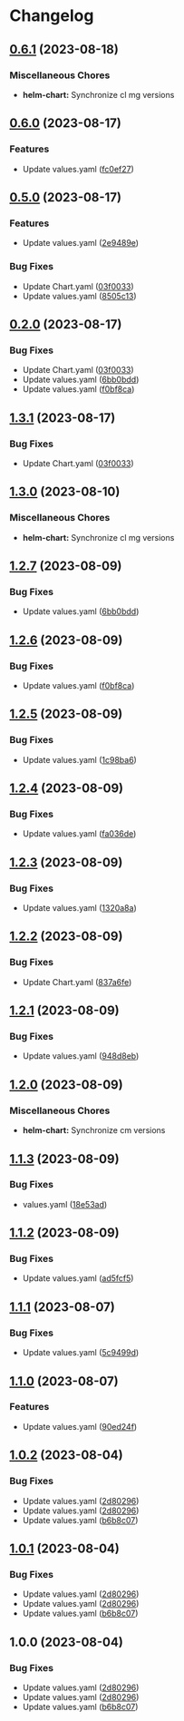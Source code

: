 # Changelog

## [0.6.1](https://github.com/dliskevch/rel/compare/helm-chart/0.6.0...helm-chart/0.6.1) (2023-08-18)


### Miscellaneous Chores

* **helm-chart:** Synchronize cl mg versions

## [0.6.0](https://github.com/dliskevch/rel/compare/helm-chart/0.5.0...helm-chart/0.6.0) (2023-08-17)


### Features

* Update values.yaml ([fc0ef27](https://github.com/dliskevch/rel/commit/fc0ef273c6eb825671bba7432bc3e22e9d1bc1b9))

## [0.5.0](https://github.com/dliskevch/rel/compare/helm-chart-v0.4.0...helm-chart/0.5.0) (2023-08-17)


### Features

* Update values.yaml ([2e9489e](https://github.com/dliskevch/rel/commit/2e9489ec59d7356b6a9e4b877a334415ead17c58))


### Bug Fixes

* Update Chart.yaml ([03f0033](https://github.com/dliskevch/rel/commit/03f00331eb449e0341fb476020eea2a89367f9c9))
* Update values.yaml ([8505c13](https://github.com/dliskevch/rel/commit/8505c13434399aa462a4c070af554926aa03acec))

## [0.2.0](https://github.com/dliskevch/rel/compare/helm-chart-v0.1.3...helm-chart/0.2.0) (2023-08-17)


### Bug Fixes

* Update Chart.yaml ([03f0033](https://github.com/dliskevch/rel/commit/03f00331eb449e0341fb476020eea2a89367f9c9))
* Update values.yaml ([6bb0bdd](https://github.com/dliskevch/rel/commit/6bb0bddc02070dda09cd92198c6076b09cbc2254))
* Update values.yaml ([f0bf8ca](https://github.com/dliskevch/rel/commit/f0bf8ca5d6d19437cb5ea0c894d87ddf4b858d6f))

## [1.3.1](https://github.com/dliskevch/rel/compare/helm-chart/1.3.0...helm-chart/1.3.1) (2023-08-17)


### Bug Fixes

* Update Chart.yaml ([03f0033](https://github.com/dliskevch/rel/commit/03f00331eb449e0341fb476020eea2a89367f9c9))

## [1.3.0](https://github.com/dliskevch/rel/compare/helm-chart/1.2.7...helm-chart/1.3.0) (2023-08-10)


### Miscellaneous Chores

* **helm-chart:** Synchronize cl mg versions

## [1.2.7](https://github.com/dliskevch/rel/compare/helm-chart/1.2.6...helm-chart/1.2.7) (2023-08-09)


### Bug Fixes

* Update values.yaml ([6bb0bdd](https://github.com/dliskevch/rel/commit/6bb0bddc02070dda09cd92198c6076b09cbc2254))

## [1.2.6](https://github.com/dliskevch/rel/compare/helm-chart/1.2.5...helm-chart/1.2.6) (2023-08-09)


### Bug Fixes

* Update values.yaml ([f0bf8ca](https://github.com/dliskevch/rel/commit/f0bf8ca5d6d19437cb5ea0c894d87ddf4b858d6f))

## [1.2.5](https://github.com/dliskevch/rel/compare/helm-chart/1.2.4...helm-chart/1.2.5) (2023-08-09)


### Bug Fixes

* Update values.yaml ([1c98ba6](https://github.com/dliskevch/rel/commit/1c98ba6fd0e9af1664db5aa3e906b45aa5c4f055))

## [1.2.4](https://github.com/dliskevch/rel/compare/helm-chart/1.2.3...helm-chart/1.2.4) (2023-08-09)


### Bug Fixes

* Update values.yaml ([fa036de](https://github.com/dliskevch/rel/commit/fa036deaa6a94ee344d9be9eaaa7d377d035d7d5))

## [1.2.3](https://github.com/dliskevch/rel/compare/helm-chart/1.2.2...helm-chart/1.2.3) (2023-08-09)


### Bug Fixes

* Update values.yaml ([1320a8a](https://github.com/dliskevch/rel/commit/1320a8aca6ab9c543b09a5473af259bf3ae1dbe6))

## [1.2.2](https://github.com/dliskevch/rel/compare/helm-chart/1.2.1...helm-chart/1.2.2) (2023-08-09)


### Bug Fixes

* Update Chart.yaml ([837a6fe](https://github.com/dliskevch/rel/commit/837a6fef0da09f3fc16fd764d924d0f9f4e8c9b5))

## [1.2.1](https://github.com/dliskevch/rel/compare/helm-chart/1.2.0...helm-chart/1.2.1) (2023-08-09)


### Bug Fixes

* Update values.yaml ([948d8eb](https://github.com/dliskevch/rel/commit/948d8ebacb51ea0777db5c97d47c3629ec6eb55d))

## [1.2.0](https://github.com/dliskevch/rel/compare/helm-chart/1.1.3...helm-chart/1.2.0) (2023-08-09)


### Miscellaneous Chores

* **helm-chart:** Synchronize cm versions

## [1.1.3](https://github.com/dliskevch/rel/compare/helm-chart/1.1.2...helm-chart/1.1.3) (2023-08-09)


### Bug Fixes

* values.yaml ([18e53ad](https://github.com/dliskevch/rel/commit/18e53ad5b08451121dd5da6e73dcbdee450e6d86))

## [1.1.2](https://github.com/dliskevch/rel/compare/helm-chart/1.1.1...helm-chart/1.1.2) (2023-08-09)


### Bug Fixes

* Update values.yaml ([ad5fcf5](https://github.com/dliskevch/rel/commit/ad5fcf53252d9eb815e99b0373be697f83fab566))

## [1.1.1](https://github.com/dliskevch/rel/compare/helm-chart/1.1.0...helm-chart/1.1.1) (2023-08-07)


### Bug Fixes

* Update values.yaml ([5c9499d](https://github.com/dliskevch/rel/commit/5c9499d5bd2eec7224cec2556d35fd525f8b826a))

## [1.1.0](https://github.com/dliskevch/rel/compare/helm-chart/1.0.2...helm-chart/1.1.0) (2023-08-07)


### Features

* Update values.yaml ([90ed24f](https://github.com/dliskevch/rel/commit/90ed24f759dd1b6b5909b8fa9da0b9ac9a0b1c71))

## [1.0.2](https://github.com/dliskevch/rel/compare/helm-chart-v1.0.1...helm-chart/1.0.2) (2023-08-04)


### Bug Fixes

* Update values.yaml ([2d80296](https://github.com/dliskevch/rel/commit/2d802968ec70d2dbfa0be06a12fc84171cd0b78a))
* Update values.yaml ([2d80296](https://github.com/dliskevch/rel/commit/2d802968ec70d2dbfa0be06a12fc84171cd0b78a))
* Update values.yaml ([b6b8c07](https://github.com/dliskevch/rel/commit/b6b8c079f13cc8599933913847913f4ccdb7190c))

## [1.0.1](https://github.com/dliskevch/rel/compare/helm-chart-v1.0.0...helm-chart/1.0.1) (2023-08-04)


### Bug Fixes

* Update values.yaml ([2d80296](https://github.com/dliskevch/rel/commit/2d802968ec70d2dbfa0be06a12fc84171cd0b78a))
* Update values.yaml ([2d80296](https://github.com/dliskevch/rel/commit/2d802968ec70d2dbfa0be06a12fc84171cd0b78a))
* Update values.yaml ([b6b8c07](https://github.com/dliskevch/rel/commit/b6b8c079f13cc8599933913847913f4ccdb7190c))

## 1.0.0 (2023-08-04)


### Bug Fixes

* Update values.yaml ([2d80296](https://github.com/dliskevch/rel/commit/2d802968ec70d2dbfa0be06a12fc84171cd0b78a))
* Update values.yaml ([2d80296](https://github.com/dliskevch/rel/commit/2d802968ec70d2dbfa0be06a12fc84171cd0b78a))
* Update values.yaml ([b6b8c07](https://github.com/dliskevch/rel/commit/b6b8c079f13cc8599933913847913f4ccdb7190c))
